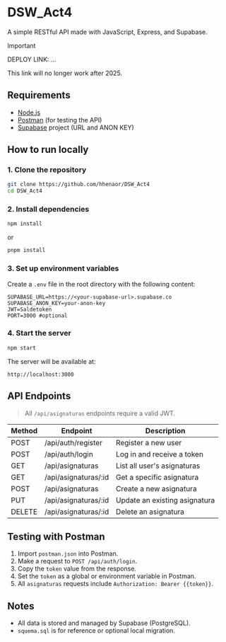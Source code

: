 # DSW_Act4

A simple RESTful API made with JavaScript, Express, and Supabase.

> [!IMPORTANT]
> DEPLOY LINK:  ...
> 
> This link will no longer work after 2025.

## Requirements

- [Node.js](https://nodejs.org/)
- [Postman](https://www.postman.com/) (for testing the API)
- [Supabase](https://supabase.com/) project (URL and ANON KEY)

## How to run locally

### 1. Clone the repository

```bash
git clone https://github.com/hhenaor/DSW_Act4
cd DSW_Act4
````

### 2. Install dependencies

```bash
npm install
```

or

```bash
pnpm install
```

### 3. Set up environment variables

Create a `.env` file in the root directory with the following content:

```env
SUPABASE_URL=https://<your-supabase-url>.supabase.co
SUPABASE_ANON_KEY=your-anon-key
JWT=Saldetoken
PORT=3000 #optional
```

### 4. Start the server

```bash
npm start
```

The server will be available at:

```
http://localhost:3000
```

## API Endpoints

> All `/api/asignaturas` endpoints require a valid JWT.

| Method | Endpoint              | Description                   |
| ------ | --------------------- | ----------------------------- |
| POST   | /api/auth/register    | Register a new user           |
| POST   | /api/auth/login       | Log in and receive a token    |
| GET    | /api/asignaturas      | List all user's asignaturas   |
| GET    | /api/asignaturas/\:id | Get a specific asignatura     |
| POST   | /api/asignaturas      | Create a new asignatura       |
| PUT    | /api/asignaturas/\:id | Update an existing asignatura |
| DELETE | /api/asignaturas/\:id | Delete an asignatura          |

## Testing with Postman

1. Import `postman.json` into Postman.
2. Make a request to `POST /api/auth/login`.
3. Copy the `token` value from the response.
4. Set the `token` as a global or environment variable in Postman.
5. All `asignaturas` requests include `Authorization: Bearer {{token}}`.

## Notes

* All data is stored and managed by Supabase (PostgreSQL).
* `squema.sql` is for reference or optional local migration.
